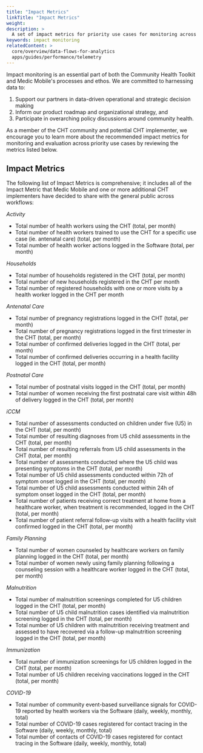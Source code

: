 ```yaml
---
title: "Impact Metrics"
linkTitle: "Impact Metrics"
weight: 
description: >
  A set of impact metrics for priority use cases for monitoring across the CHT
keywords: impact monitoring 
relatedContent: >
  core/overview/data-flows-for-analytics
  apps/guides/performance/telemetry
---
```


Impact monitoring is an essential part of both the Community Health Toolkit and Medic Mobile's processes and ethos. We are committed to harnessing data to: 

1. Support our partners in data-driven operational and strategic decision making
2. Inform our product roadmap and organizational strategy, and 
3. Participate in overarching policy discussions around community health. 

As a member of the CHT community and potential CHT implementer, we encourage you to learn more about the recommended impact metrics for monitoring and evaluation across priority use cases by reviewing the metrics listed below.

## Impact Metrics

The following list of Impact Metrics is comprehensive; it includes all of the Impact Metric that Medic Mobile and one or more additional CHT implementers have decided to share with the general public across workflows:

_Activity_
- Total number of health workers using the CHT (total, per month)
- Total number of health workers trained to use the CHT for a specific use case (ie. antenatal care) (total, per month)
- Total number of health worker actions logged in the Software (total, per month)

_Households_
- Total number of households registered in the CHT (total, per month)
- Total number of new households registered in the CHT per month
- Total number of registered households with one or more visits by a health worker logged in the CHT per month

_Antenatal Care_
- Total number of pregnancy registrations logged in the CHT (total, per month)
- Total number of pregnancy registrations logged in the first trimester in the CHT (total, per month)
- Total number of confirmed deliveries logged in the CHT (total, per month)
- Total number of confirmed deliveries occurring in a health facility logged in the CHT (total, per month)

_Postnatal Care_
- Total number of postnatal visits logged in the CHT (total, per month)
- Total number of women receiving the first postnatal care visit within 48h of delivery logged in the CHT (total, per month)

_iCCM_
- Total number of assessments conducted on children under five (U5) in the CHT (total, per month)
- Total number of resulting diagnoses from U5 child assessments in the CHT (total, per month)
- Total number of resulting referrals from U5 child assessments in the CHT (total, per month)
- Total number of assessments conducted where the U5 child was presenting symptoms in the CHT (total, per month)
- Total number of U5 child assessments conducted within 72h of symptom onset logged in the CHT (total, per month)
- Total number of U5 child assessments conducted within 24h of symptom onset logged in the CHT (total, per month)
- Total number of patients receiving correct treatment at home from a healthcare worker, when treatment is recommended, logged in the CHT (total, per month)
- Total number of patient referral follow-up visits with a health facility visit confirmed logged in the CHT (total, per month)

_Family Planning_
- Total number of women counseled by healthcare workers on family planning logged in the CHT (total, per month)
- Total number of women newly using family planning following a counseling session with a healthcare worker logged in the CHT (total, per month)

_Malnutrition_
- Total number of malnutrition screenings completed for U5 children logged in the CHT (total, per month)
- Total number of U5 child malnutrition cases identified via malnutrition screening logged in the CHT (total, per month)
- Total number of U5 children with malnutrition receiving treatment and assessed to have recovered via a follow-up malnutrition screening logged in the CHT (total, per month)

_Immunization_
- Total number of immunization screenings for U5 children logged in the CHT (total, per month)
- Total number of U5 children receiving vaccinations logged in the CHT (total, per month) 

_COVID-19_
- Total number of community event-based surveillance signals for COVID-19 reported by health workers via the Software (daily, weekly, monthly, total)
- Total number of COVID-19 cases registered for contact tracing in the Software (daily, weekly, monthly, total)
- Total number of contacts of COVID-19 cases registered for contact tracing in the Software (daily, weekly, monthly, total)

